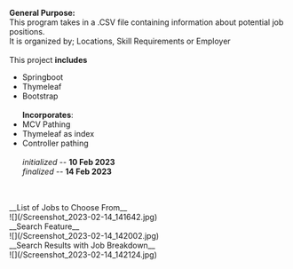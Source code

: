 __General Purpose:__<br/>
This program takes in a .CSV file containing information about potential job positions. <br/>
It is organized by; Locations, Skill Requirements or Employer <br/>
<br/>
This project __includes__  
- Springboot
- Thymeleaf
- Bootstrap<br/><br/>
__Incorporates__:<br/>
- MCV Pathing
- Thymeleaf as index
- Controller pathing<br/><br/>
_initialized_ -- __10 Feb 2023__ <br/>
_finalized_ -- __14 Feb 2023__
<br/>
<br/>
__List of Jobs to Choose From__ <br/>
  ![](/Screenshot_2023-02-14_141642.jpg) <br/>
__Search Feature__<br/>
  ![](/Screenshot_2023-02-14_142002.jpg) <br/>
__Search Results with Job Breakdown__<br/>
  ![](/Screenshot_2023-02-14_142124.jpg) <br/>
